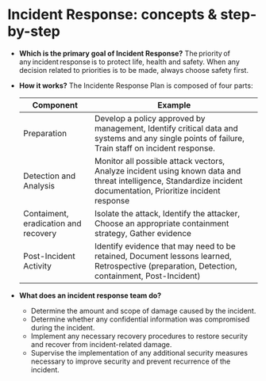 # Incident Response: concepts & step-by-step
- **Which is the primary goal of Incident Response?** The priority of any incident response is to protect life, health and safety. When any decision related to priorities is to be made, always choose safety first.

- **How it works?** The Incidente Response Plan is composed of four parts:

    | Component | Example  |
    | --- | --- |
    | Preparation | Develop a policy approved by management, Identify critical data and systems and any single points of failure, Train staff on incident response.  |
    | Detection and Analysis | Monitor all possible attack vectors, Analyze incident using known data and threat intelligence, Standardize incident documentation, Prioritize incident response  |
    | Contaiment, eradication and recovery |  Isolate the attack, Identify the attacker, Choose an appropriate containment strategy, Gather evidence |
    | Post-Incident Activity | Identify evidence that may need to be retained, Document lessons learned, Retrospective (preparation, Detection, containment, Post-Incident)|

- **What does an incident response team do?** 
    - Determine the amount and scope of damage caused by the incident.
    - Determine whether any confidential information was compromised during the incident.
    - Implement any necessary recovery procedures to restore security and recover from incident-related damage.
    - Supervise the implementation of any additional security measures necessary to improve security and prevent recurrence of the incident.
